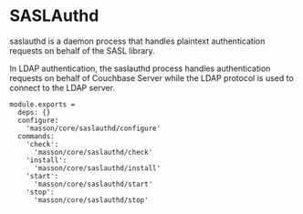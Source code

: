 
# SASLAuthd

saslauthd is a daemon process that handles plaintext authentication requests on 
behalf of the SASL library.

In LDAP authentication, the saslauthd process handles authentication requests 
on behalf of Couchbase Server while the LDAP protocol is used to connect to the 
LDAP server. 

    module.exports =
      deps: {}
      configure:
        'masson/core/saslauthd/configure'
      commands:
        'check':
          'masson/core/saslauthd/check'
        'install':
          'masson/core/saslauthd/install'
        'start':
          'masson/core/saslauthd/start'
        'stop':
          'masson/core/saslauthd/stop'
